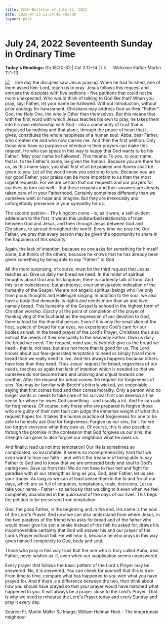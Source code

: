 ```yaml
---
title: ICCH Bulletin of July 24, 2022
date: 2022-07-23 11:24:42 +02:00
layout: post
---
```


# July 24, 2022 Seventeenth Sunday in Ordinary Time
<span style="float: right"><em>Welcome Father Martin</em></span>
**Today's Readings:** Gn 18:20-32 | Col 2:12-14 | Lk 11:1-13


<img style="float: left; margin-right: 1em;" src="https://upload.wikimedia.org/wikipedia/commons/0/07/Importunate_neighbour.jpg">

One day the disciples saw Jesus praying. When he had finished, one of them asked him: Lord, teach us to pray. Jesus follows this request and entrusts the disciples with five petitions - five petitions that could not be more unexpected. Who would think of talking to God like that?
When you pray, say: Father, let your name be hallowed. Without introduction, without prior apology for harassment, Christians may address God as their "Father". God, the Holy One, the wholly Other than themselves. But this means that with the first word with which Jesus teaches his own to pray, he takes them into his own relationship with God - into a community of trust that is disguised by nothing and that alone, through the peace of heart that it gives, constitutes the whole happiness of a human soul: Abba, dear Father, who created me and who now carries me.
And then the first petition. Only those who have no purpose or intention in their prayers can make this request. He who can speak in this way is happy that God wants to be his Father: 'May your name be hallowed’.
This means: To you, to your name, that is, to the Father's name, be given the honour. Because you are there for us, as this name says, you shall first of all be praised and thanks shall be given to you. Let all the world know you and sing to you.
Because you are our good Father, your praise can be more important to us than the most urgent requests. For we are certain that our requests and our prayers for our lives to turn out well - that these requests and their answers are already taken care of in your Fatherhood. Certainly sometimes differently than we ourselves wish or hope and imagine. But they are irrevocably and unforgettably preserved in your sympathy for us.

The second petition - Thy kingdom come - is, as it were, a self-evident addendum to the first. It wants this undisturbed relationship of trust between God and Jesus, and then through Jesus between God and Christians, to spread throughout the world. Every time we pray the Our Father, we pray that every person may be given the opportunity to share in the happiness of this security.

Again, the lack of intention, because no one asks for something for himself alone, but thinks of the others, because he knows that he has already been given something by being able to say "Father" to God.

All the more surprising, of course, must be the third request that Jesus teaches us: Give us daily the bread we need. In the midst of spiritual thoughts about God and his kingdom, there is suddenly talk of food. And this is no coincidence, but an intense, even unmistakable indication of the humanity of the Gospel.
We are not angelic spiritual beings who live only from pious thoughts and Hallelujah singing. In addition to the soul, we also have a body that demands its rights and needs more than air and love: namely bread. This humanity of the Gospel is echoed in the highest form of Christian worship. Exactly at the point of completion of the prayer of thanksgiving of the Eucharist as the expression of our devotion to God, there is food for the thankful person. Even if it is only the small slice of the host, a piece of bread for our eyes, we experience God's care for our bodies as well. In the bread prayer of the Lord's Prayer, Christians thus also entrust the needs of their sensuality to the heavenly Father: Give us daily the bread we need. The request, mind you, is twofold: give us the bread we need - that is, not less, but also not more than is good for us. The Lord knows about our fear-generated temptation to need or simply hoard more bread than we really need to live. And this always happens because others have less than they need. Thus Jesus' request for bread, regardless of our needs, teaches us again that lack of intention which is needed so that we ourselves do not become hard and unloving and unjust towards one another.
After the request for bread comes the request for forgiveness of sins. You may be familiar with Brecht's bitterly wicked, yet undeniable saying that first comes food and then comes morality. Only a person who no longer wants or needs to take care of his survival first can develop a fine sense for where he owes God something - and usually a lot. And he can ask for forgiveness. Of course, only those who are prepared to forgive those who are guilty of their own fault can judge the immense weight of what this request hopes for. It takes the human practice of forgiveness for one to be able to honestly ask God for forgiveness: Forgive us our sins, for - for we too forgive everyone what they owe us. Of course, this is also possible: through the promise in the confession that God forgives us our sins, the strength can grow to also forgive our neighbour what he owes us.

And finally: lead us not into temptation! Our life is sometimes so complicated, so inscrutable; it seems so incomprehensibly hard that we even want to lose our faith - and with it the treasure of being able to say Father to God and to know that we are entrusted body and soul to God's caring love. Save us from this! We do not have to fear hell and fight for paradise with all our strength as long as you, God, dear Father, let us see your traces.
As long as we can at least sense them in the to and fro of our days, which are so full of enquiries, temptations, trials, decisions. Let us take your name - Father - so seriously that we cling to it even when we feel completely abandoned in the quicksand of the days of our lives. This begs the petition to be preserved from temptation.

God, the good Father, in the beginning and in the end. His name is the soul of the Lord's Prayer. And now we can also understand from where Jesus, in the two parables of the friend who asks for bread and of the father who would never give his son a snake instead of the fish he asked for, draws his incontrovertible certainty that God will answer his and our prayer of the Lord's Prayer without fail. He will hear it, because he who prays in this way gives himself completely to God, body and soul.

Those who pray in this way trust that the one who is truly called Abba, dear Father, never wishes us ill, even when our supplication seems unanswered.

Every prayer that follows the basic pattern of the Lord's Prayer may be answered. No, it is answered. You can check for yourself that this is true: From time to time, compare what has happened to you with what you have prayed for. And if there is a difference between the two, then think about how you should have prayed so that your prayer would have matched what happened to you. It will always be a prayer close to the Lord's Prayer. That is why we need to rehearse the Lord's Prayer today and every Sunday and pray it every day.

Source: Fr. Martin Müller SJ
Image: William Holman Hunt - The importunate neighbour 




